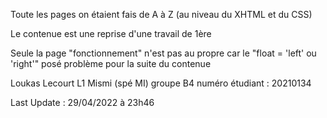 Toute les pages on étaient fais de A à Z (au niveau du XHTML et du CSS)

Le contenue est une reprise d'une travail de 1ère

Seule la page "fonctionnement" n'est pas au propre car le "float = 'left' ou 'right'" posé problème pour la suite du contenue

Loukas Lecourt L1 Mismi (spé MI) groupe B4 numéro étudiant : 20210134

Last Update : 29/04/2022 à 23h46